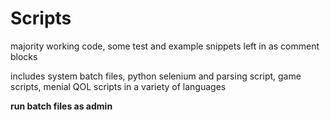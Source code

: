 # Scripts
majority working code, some test and example snippets left in as comment blocks

includes system batch files, python selenium and parsing script, game scripts, menial QOL scripts in a variety of languages

<b>run batch files as admin</b>
